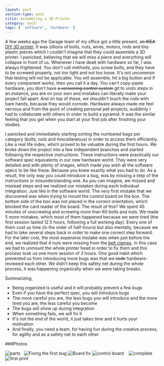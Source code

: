 ```yaml
---
layout: post
section-type: post
title: Assembling a 3D Printer
category: tech
tags: [ 'software', 'hardware' ]
---
```

A few weeks ago the Garage team of my office got a little present, a<strike>n IKEA</strike> <a href="https://www.vertex3dprinter.eu/" target="blank">DIY 3D printer</a>.
It was zillions of bolts, nuts, wires, motors, rods and tiny plastic pieces which I couldn't imagine that they could assemble a 3D printer.
I panicked, believing that we will miss a piece and everything will collapse in front of us.
Whenever I have dealt with hardware so far, I was always frightened.
You don't call methods, you screw bolts, and they have to be screwed properly, not too tight and not too loose.
It's not uncommon that testing will not be applicable.
You will assemble, hit a big button and if every component works, then you call it a day.
You can't copy-paste hardware, you don't have <strike>a versioning control system</strike> git to undo steps in an instance,
you are on your own and mistakes can literally make your project fall apart.
And on top of these, we shouldn't touch the rods with bare hands, because they would corrode.
Hardware always made me feel nervous and from the point of creating personal pet-projects,
suddenly I had to collaborate with others in order to build a pyramid.
It was the similar feeling that you get when you start at your first job after finishing your studies.

I panicked and immediately starting sorting the numbered bags per category (bolts, nuts and miscellaneous) in order to access them efficiently.
Like a real life index, which proved to be valuable during the first hours.
We broke down the project into a few independent branches and started following the respective instructions.
These instructions were practically our software spec equivalents in our new hardware world.
They were very detailed and with plenty of images, which made you wish all the software specs to be like these.
Because you knew exactly what you had to do.
As a result, the only way you could introduce a bug, was by missing a step of the instructions or misunderstanding one.
As you can imagine, we missed and misread steps and we realized our mistakes during each individual integration.
Just like in the software world.
The very first mistake that we discovered was when trying to mount the control board on the box.
The bottom side of the box was not placed in the correct orientation, which blocked the card reader of the board.
The result of this?
We spent 45 minutes of unscrewing and screwing more than 60 bolts and nuts.
We made 5 more mistakes, which most of them happened because we were tired (the first session lasted 12.5 hours, following a full working day).
Every one of them cost us time (in the order of half-hours) but also mentally, because we had to take several steps back in order to make one correct step forward.
For the later cost, the most expensive mistake was when just before the end, we realized that 4 nuts were missing from the <a href="https://manuals.velleman.eu/article.php?id=17" target="blank">belt clamps</a>.
In this case we had to unmount the whole printer head in order to fix them  and this process took us one more session of 3 hours.
One good habit which prevented us from introducing more bugs was that we <strike>code</strike> hardware-reviewed each other.
We didn't keep this safety net during the whole process, it was happening organically when we were taking breaks.

Summarizing,


* Being organized is useful and it will probably prevent a few bugs
* Even if you have the perfect spec, you will introduce bugs
* The more careful you are, the less bugs you will introduce and the more tired you are, the less careful you become
* The bugs will show up during integration
* When something fails, we will fix it
* It's not the end of the world, it just takes time and it hurts your motivation
* And finally, you need a team, for having fun during the creative process, for agility and as a safety net to each other

###Photos

<img src="/img/posts/printer/misc.jpg" alt="parts">

<img src="/img/posts/printer/session-1-0.jpg" alt="">

<img src="/img/posts/printer/session-1-1.jpg" alt="">

<img src="/img/posts/printer/first-bug.jpg" alt="Fixing the first bug">

<img src="/img/posts/printer/board-fix.jpg" alt="Board fix">

<img src="/img/posts/printer/board.jpg" alt="control board">

<img src="/img/posts/printer/session-1-2.jpg" alt="">

<img src="/img/posts/printer/session-1-3.jpg" alt="">

<img src="/img/posts/printer/session-1-4.jpg" alt="">

<img src="/img/posts/printer/session-1-complete.jpg" alt="complete">

<img src="/img/posts/printer/print.jpg" alt="first print">
